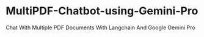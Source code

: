 # MultiPDF-Chatbot-using-Gemini-Pro
Chat With Multiple PDF Documents With Langchain And Google Gemini Pro
